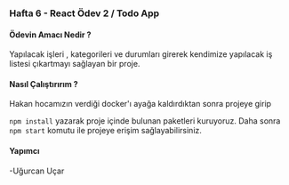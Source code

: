 ### Hafta 6 - React Ödev 2 / Todo App

#### Ödevin Amacı Nedir ?

Yapılacak işleri , kategorileri ve durumları girerek kendimize yapılacak iş listesi çıkartmayı sağlayan bir proje.

#### Nasıl Çalıştırırım ?

Hakan hocamızın verdiği docker'ı ayağa kaldırdıktan sonra projeye girip

`npm install` yazarak proje içinde bulunan paketleri kuruyoruz. Daha sonra `npm start` komutu ile projeye erişim sağlayabilirsiniz.

#### Yapımcı

-Uğurcan Uçar
